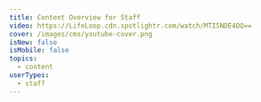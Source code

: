 ```yaml
---
title: Content Overview for Staff
video: https://LifeLoop.cdn.spotlightr.com/watch/MTI5NDE4OQ==
cover: /images/cms/youtube-cover.png
isNew: false
isMobile: false
topics:
  - content
userTypes:
  - staff
---
```

